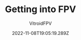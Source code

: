 ---
title: Getting into FPV
description: The (more or less) definitive guide into FPV
category: Guides
author: VitroidFPV
img: /uploads/nazgul-evoque-f5d-analog-1000x1000.jpg
date: 2022-11-08T19:05:19.289Z
content: >-
  # Before you buy


  There are quite a lot of things that are important to know before even looking at actual products. In this article, I will at least try to list all of the important info you need to know when starting out


  ## Fpv is expensive


  I feel like this is the most important thing to get out of the way. Having unrealistic price expectations that are then hard/impossible to achieve is the fastest way to get turned away. All the different prices are explained in the FAQ, but the main point is: 


  The minimal upfront cost to get a quad and all the equipment needed to get it in the air is about $300, and another $300 if you want to have something that will carry a full-size action camera like a GoPro. It could be cheaper, but most things that will take the price lower than that are usually not worth buying 


  ## Do your research


  As is with buying a car, a PC, a phone, or any other electronic device, you should know what you're buying, and what the basic names and terms mean. 


  Watch build guides (ideally not ones that are over 2 years old if you're looking for parts recommendations as well), setup tutorials, and reviews to get an idea of what you need/want to buy. If you're unsure about your findings, don't know what something means, or just want opinions, it's fine to ask. That leads us to... 


  ## Asking for help


  A good rule of thumb is that if it can't be found on Google in less than a minute, it's probably something worth asking others. There are many places where you can get help, be it forums, Reddit communities (r/fpv, r/multicopter), or Discord servers ([Mr Steele](https://discord.gg/fpv), [Drone Community](https://discord.gg/drones)). Before you ask, there are a few things that you should know: 


  1. Ask in the appropriate way and/or place - most forums/discord servers have dedicated places for specific questions. Putting your questions in the appropriate place will go a long way for the people that help out others

  2. There are no stupid questions - it's perfectly okay to not know something. Don't be afraid to ask, or worry that you're annoying others. It's better to just ask what you want rather than just going in blind and spending a lot of money on bad equipment

  3. There are good and bad ways to ask - First of all: https://dontasktoask.com/ is a great page to show how not to approach things. This basically means that you shouldn't ask

     > hey guys can anyone help me with something?

     Instead, when asking, you should go straight to the point. Explain what you want to know, what you've done/found out so far, and any other ideas that you may have
  4. On chat platforms like discord, don't mention (multiple) people unless it's specifically allowed. Don't send direct messages out to people who offer help, keep it in one place, and be patient if someone doesn't immediately respond. Someone will eventually see your questions, it's rude to be impatient (or even rude) to volunteer helpers 


  # Choosing what to buy


  Before you go invest your time, effort, and money into the hobby, making educated decisions goes a long way to prevent overspending/buying bad gear, and keeping your sanity


  ## Avoid bad products


  Sadly there are many manufacturers that make unreliable or even clone products. This is often hard to spot as a beginner. I will list some manufacturers/products below that shouldn't be considered unless specifically said otherwise: 

  * Eachine - with the exception of the EV800D goggles and some products that they only re-brand, most of their products are low in quality at best 

  * Racerstar - their electronics may be cheap, but they're extremely unreliable, often failing in highly destructive ways 

  * ZOP LiPo's - Mostly a brand sold on Banggood, their batteries have pretty much no quality control. Don't cheap out on stuff that can burn your house down

  * IMAX B6 chargers (and their various clones) - The original B6 charger is already known to be more or less a fire hazard. The clones are even worse in this aspect. If you see a charger that looks something like this, it's not worth it

    ![imax b6 charger (bad)](/uploads/4518_imax-b6-50w.jpg "imax b6 charger (bad)")
  * BetaFPV LiteRadio 2 - Might seem like a good budget option (and the LiteRadio 3 is actually acceptable), but the LiteRadio 2 has very bad gimbals that tend to fail within about a month of use


  Those are just a few off the top of my head, if you're unsure about something, it's **always** better to ask

  ## Get good products

  I wouldn't want to tell you what *not* to get and then just stop there. FPV is not all just caution about products, there are manufacturers that have a very clean track record

  * Radiomaster - Their TX16S radio is arguably the best radio on the market, and their products are generally very good. They also have a very good reputation for customer support

  * Rush - Great VTXs and stacks, can't really go wrong with them

  * Happymodel - Known for micro quads, and likely the original widely-used ELRS hardware which they still continue to improve

  * Diatone - A whole ton of great products, from frames, stacks to motors. Wide range of price points all with good quality

  * IFlight - Great frames, motors, ESCs, and flight controllers. Their electronics are good, but they're a bit more expensive than other options

  * TMotor - Great motors, and their ESCs are also very good. They're a bit more expensive than other options, but they're mostly all worth it

  There are many more manufacturers that make good products, but these are the ones that I've had the most experience with. If you any suggestions, feel free to let me know or make a pull request on the GitHub repo

  ## What to actually buy

  Now that you know what to avoid and what to get, it's time to actually buy stuff. I will try to list the most important things that you need to get started, and then go into more detail about the different parts. Most of this info is also in the [FAQ](https://vitroidfpv-sv.netlify.app/faq#Building), but I will try to explain it in a short and concise way here, as well as some specific product recommendations

  1. A radio - The first thing you should buy when starting FPV is a good radio. It will allow you to get in some sim time while waiting for the rest of your gear, and most modern ones do not require any additional things to run, except batteries. I would absolutely go with ELRS if possible, all of the radios listed below have ELRS versions

      * Radiomaster Zorro - Small, gamepad style radio
      * Radiomaster TX12 MK II - Small radio with a more traditional shape
      * Radiomaster TX16S MK II - The best radio on the market, if you can afford it, get it

  2. The quad itself - Depending on if it is a pre-built or not, it may take you a week or more to get all the parts, build it and set it up. This mostly applies for self-built quads, but even pre-builts will take some setup time

      * Happymodel Mobula 6/7 - The best micro quad on the market, great cheap option for flying indoors and lightly outdoors as well

      * Happymodel Crux 3 - A good 1s toothpick, great for flying outdoors in your backyard or at a park

      * DarwinFPV Babyape V2 Pro - Pretty much the cheapest quad that you can get that is actually good. It runs on 3s, so you will need a proper charger for it, unlike the other two that can use a simple 1s one

      * HGLRC Petrel 120X (Specifically the 4s version) - If you're looking for something with a lot of power at this smaller size, this is a great pick. But it is more expensive than the other options, and also needs a proper charger

      * Self-built micro quad - If you're looking for something that you can build yourself, I have a [guide](https://vitroidfpv-sv.netlify.app/building) on how to build one. It's a bit more expensive than the pre-built options, but you can customize it to your liking and it will teach you a lot about how quads work and go together

      * IFlight Nazgul 5 V2/Evoque - Moving up to full-size 5" quads, these are great options. The Nazgul 5 V2 is cheaper, the Evoque is newer, but more expensive. Both are good entry-level quads that can haul a full-size GoPro

      * Self-built 5" quad - I have build guides for 5" quads as well, currently a Beginner, Advanced, or a Race build, you can find them [here](https://vitroidfpv-sv.netlify.app/building)

  3. Tools, spare parts, and other accessories - You will need [tools](https://vitroidfpv-sv.netlify.app/faq#tools) to build, maintain, and fix up your quad, and some [spare parts and other odd bits](https://vitroidfpv-sv.netlify.app/faq#accessories) to replace broken ones if needed

  3. Batteries and a charger - You can't fly without batteries, and you can't charge them without a charger. They're not esential to the setup, but you will need them to actually fly and set up the ESC
  
      * [Pretend that I have a list of batteries and chargers, or a link to the equipment page]

  4. Goggles - You can fly without goggles, but it's usually a lot harder. You can build and set up the quad while waiting for your goggles to arrive, and that leaves you with a lot less steps of setup to do when you get them

      * Eachine EV800D - The best budget option, and the one I recommend to most people. They're not the best, but they're good enough for most people that are just starting out

      * Skyzone Cobra S/X - The best box goggles on the market, but they're also the most expensive in this category

      * Skyzone Sky 02o - Cheapest that you can get slimline goggles, but they have pretty low FOV which may be a problem for some people

      * Eachine EV300o - Pretty much just a re-branded pair of Skyzone goggles that are pretty similar to the following 04L/X

      * Skyzone Sky 04L/X - The best slimline goggles on the market, but they're also the most expensive in this category. The 04L use slightly worse screens, but are cheaper
---